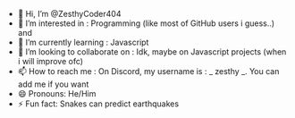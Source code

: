 - 👋 Hi, I’m @ZesthyCoder404
- 👀 I’m interested in : Programming (like most of GitHub users i guess..) and 
- 🌱 I’m currently learning : Javascript
- 💞️ I’m looking to collaborate on : Idk, maybe on Javascript projects (when i will improve ofc)
- 📫 How to reach me : On Discord, my username is : _ zesthy _. You can add me if you want
- 😄 Pronouns: He/Him
- ⚡ Fun fact: Snakes can predict earthquakes

<!---
ZesthyCoder404/ZesthyCoder404 is a ✨ special ✨ repository because its `README.md` (this file) appears on your GitHub profile.
You can click the Preview link to take a look at your changes.
--->
